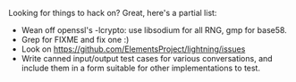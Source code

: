 Looking for things to hack on?  Great, here's a partial list:

* Wean off openssl's -lcrypto: use libsodium for all RNG, gmp for base58.
* Grep for FIXME and fix one :)
* Look on https://github.com/ElementsProject/lightning/issues
* Write canned input/output test cases for various conversations, and
  include them in a form suitable for other implementations to test.
